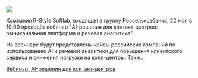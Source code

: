 <!--2025-05-21 13:56:55-->
<div class="yb">
  <div class="rss habr"><img src="https://habrastorage.org/getpro/habr/upload_files/a1e/a34/c72/a1ea34c72f76708564461b47fd78072d.png" /><p>Компания R-Style Softlab, входящая в группу Россельхозбанка,&nbsp;22 мая в 10:00 проведёт вебинар "AI-решения для контакт-центров: омниканальная платформа и&nbsp;речевая аналитика".&nbsp;</p><p>На вебинаре будут представлены кейсы российских компаний по использованию AI и речевой аналитики для повышения клиентского сервиса и снижения нагрузки на колл-центры. Такж... <p class="titl"><a href="https://habr.com/ru/companies/rshb/news/911554/?utm_source=habrahabr&utm_medium=rss&utm_campaign=911554">Вебинар: AI-решения для контакт-центров</a></p></div>
</div>
